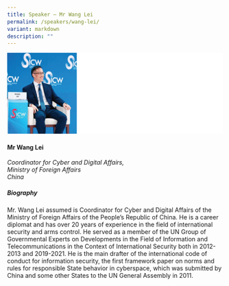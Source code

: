 ```yaml
---
title: Speaker – Mr Wang Lei
permalink: /speakers/wang-lei/
variant: markdown
description: ""
---
```

![](/images/2024%20speakers/Wang_Lei.png)
#### **Mr Wang Lei**

*Coordinator for Cyber and Digital Affairs, <br>Ministry of Foreign Affairs<br> China*

##### **Biography**
Mr. Wang Lei assumed is Coordinator for Cyber and Digital Affairs of the Ministry of Foreign Affairs of the People’s Republic of China. He is a career diplomat and has over 20 years of experience in the field of international security and arms control. He served as a member of the UN Group of Governmental Experts on Developments in the Field of Information and Telecommunications in the Context of International Security both in 2012-2013 and 2019-2021. He is the main drafter of the international code of conduct for information security, the first framework paper on norms and rules for responsible State behavior in cyberspace, which was submitted by China and some other States to the UN General Assembly in 2011.